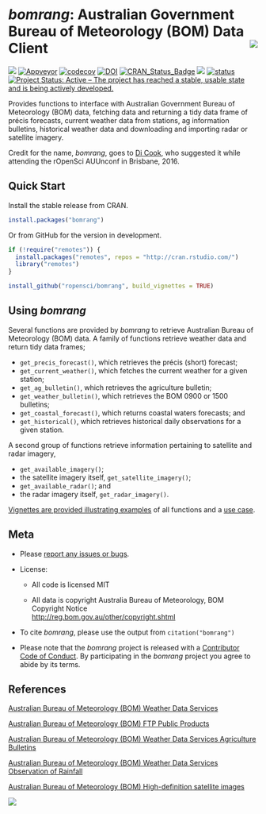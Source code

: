 _bomrang_: Australian Government Bureau of Meteorology (BOM) Data Client <img align="right" src="man/figures/logo.png">
================

![](https://github.com/ropensci/bomrang/.github/workflows/check_full.yml/badge.svg) [![Appveyor](https://ci.appveyor.com/api/projects/status/au6p6qy1ah2lrtl5/branch/master?svg=true)](https://ci.appveyor.com/project/adamhsparks/bomrang/branch/master) [![codecov](https://codecov.io/gh/ropensci/bomrang/branch/master/graph/badge.svg)](https://codecov.io/gh/ropensci/bomrang) [![DOI](https://zenodo.org/badge/DOI/10.5281/zenodo.598301.svg)](https://doi.org/10.5281/zenodo.598301)
[![CRAN_Status_Badge](http://www.r-pkg.org/badges/version/bomrang)](https://cran.r-project.org/package=bomrang)
[![](https://badges.ropensci.org/121_status.svg)](https://github.com/ropensci/onboarding/issues/121)
[![status](http://joss.theoj.org/papers/350bf005bded599e4b0f3ac2acf138e8/status.svg)](http://joss.theoj.org/papers/350bf005bded599e4b0f3ac2acf138e8)
[![Project Status: Active – The project has reached a stable, usable state and is being actively developed.](http://www.repostatus.org/badges/latest/active.svg)](http://www.repostatus.org/#active)

Provides functions to interface with Australian Government Bureau of Meteorology
(BOM) data, fetching data and returning a tidy data frame of précis forecasts,
current weather data from stations, ag information bulletins, historical weather
data and downloading and importing radar or satellite imagery.

Credit for the name, *bomrang*, goes to [Di Cook](http://dicook.org/), who
suggested it while attending the rOpenSci AUUnconf in Brisbane, 2016.

Quick Start
-----------

Install the stable release from CRAN.

``` r
install.packages("bomrang")
```

Or from GitHub for the version in development.

``` r
if (!require("remotes")) {
  install.packages("remotes", repos = "http://cran.rstudio.com/")
  library("remotes")
}

install_github("ropensci/bomrang", build_vignettes = TRUE)
```

Using *bomrang*
---------------

Several functions are provided by *bomrang* to retrieve Australian Bureau of
Meteorology (BOM) data. A family of functions retrieve weather data and return
tidy data frames;
  - `get_precis_forecast()`, which retrieves the précis (short) forecast;
  - `get_current_weather()`, which fetches the current weather for a given
  station;
  - `get_ag_bulletin()`, which retrieves the agriculture bulletin;
  - `get_weather_bulletin()`, which retrieves the BOM 0900 or 1500 bulletins;
  - `get_coastal_forecast()`, which returns coastal waters forecasts; and
  - `get_historical()`, which retrieves historical daily observations for a given
station.

A second group of functions retrieve information pertaining to satellite
and radar imagery,
  - `get_available_imagery()`;
  -  the satellite imagery itself, `get_satellite_imagery()`;
  - `get_available_radar()`; and 
  - the radar imagery itself, `get_radar_imagery()`.
  
[Vignettes are provided illustrating examples](https://docs.ropensci.org/bomrang/articles/bomrang.html)
of all functions and a [use case](https://docs.ropensci.org/bomrang/articles/use_case.html).

Meta
----

-   Please
  [report any issues or bugs](https://github.com/ropensci/bomrang/issues).

-   License:
    - All code is licensed MIT

    - All data is copyright Australia Bureau of Meteorology, BOM Copyright
    Notice <br /><http://reg.bom.gov.au/other/copyright.shtml>

- To cite *bomrang*, please use the output from `citation("bomrang")`

- Please note that the *bomrang* project is released with a
[Contributor Code of Conduct](https://github.com/ropensci/bomrang/blob/master/CONDUCT.md).
By participating in the *bomrang* project you agree to abide by its terms.

References
----------

[Australian Bureau of Meteorology (BOM) Weather Data Services](http://www.bom.gov.au/catalogue/data-feeds.shtml)

[Australian Bureau of Meteorology (BOM) FTP Public 
Products](http://www.bom.gov.au/catalogue/anon-ftp.shtml)

[Australian Bureau of Meteorology (BOM) Weather Data Services Agriculture Bulletins](http://www.bom.gov.au/catalogue/observations/about-agricultural.shtml)

[Australian Bureau of Meteorology (BOM) Weather Data Services Observation of Rainfall](http://www.bom.gov.au/climate/how/observations/rain-measure.shtml)

[Australian Bureau of Meteorology (BOM) High-definition satellite images](http://www.bom.gov.au/australia/satellite/index.shtml)


[![](http://ropensci.org/public_images/github_footer.png)](http://ropensci.org)
